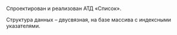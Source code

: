 Спроектирован и реализован АТД «Список».

Структура данных – двусвязная, на базе массива с индексными указателями. 


